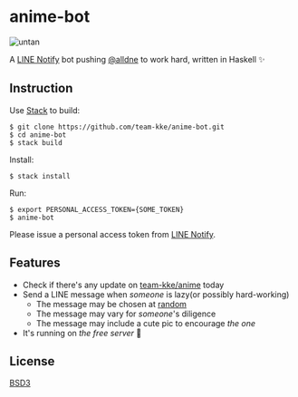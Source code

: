 # anime-bot

![untan](https://cloud.githubusercontent.com/assets/1013641/18993328/9402395e-875d-11e6-9e5c-3bf34605c425.gif)

A [LINE Notify](https://notify-bot.line.me) bot pushing [@alldne](https://github.com/alldne) to
work hard, written in Haskell :sparkles:

## Instruction

Use [Stack](https://www.haskellstack.org) to build:

```
$ git clone https://github.com/team-kke/anime-bot.git
$ cd anime-bot
$ stack build
```

Install:

```
$ stack install
```

Run:

```
$ export PERSONAL_ACCESS_TOKEN={SOME_TOKEN}
$ anime-bot
```

Please issue a personal access token from [LINE Notify](https://notify-bot.line.me).

## Features

- Check if there's any update on [team-kke/anime](https://github.com/team-kke/anime) today
- Send a LINE message when *someone* is lazy(or possibly hard-working)
  - The message may be chosen at [random](src/Messages.hs)
  - The message may vary for *someone*'s diligence
  - The message may include a cute pic to encourage *the one*
- It's running on *the free server* :pizza:

## License

[BSD3](LICENSE)
